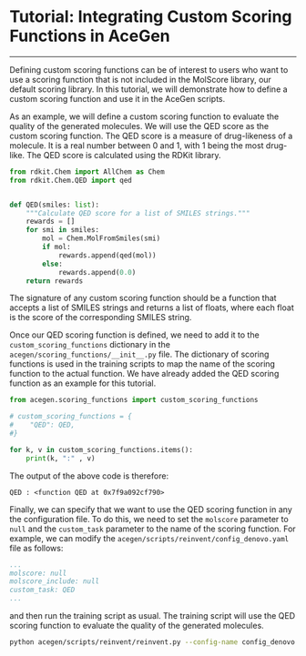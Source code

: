 # Tutorial: Integrating Custom Scoring Functions in AceGen

---

Defining custom scoring functions can be of interest to users who want to use a scoring function that is not included in the MolScore library, our default scoring library. In this tutorial, we will demonstrate how to define a custom scoring function and use it in the AceGen scripts.

As an example, we will define a custom scoring function to evaluate the quality of the generated molecules. We will use the QED score as the custom scoring function. The QED score is a measure of drug-likeness of a molecule. It is a real number between 0 and 1, with 1 being the most drug-like. The QED score is calculated using the RDKit library.


```python 
from rdkit.Chem import AllChem as Chem
from rdkit.Chem.QED import qed


def QED(smiles: list):
    """Calculate QED score for a list of SMILES strings."""
    rewards = []
    for smi in smiles:
        mol = Chem.MolFromSmiles(smi)
        if mol:
            rewards.append(qed(mol))
        else:
            rewards.append(0.0)
    return rewards
```

The signature of any custom scoring function should be a function that accepts a list of SMILES strings and returns a list of floats, where each float is the score of the corresponding SMILES string.

Once our QED scoring function is defined, we need to add it to the `custom_scoring_functions` dictionary in the `acegen/scoring_functions/__init__.py` file. The dictionary of scoring functions is used in the training scripts to map the name of the scoring function to the actual function. We have already added the QED scoring function as an example for this tutorial. 

```python
from acegen.scoring_functions import custom_scoring_functions

# custom_scoring_functions = {
#    "QED": QED,
#}

for k, v in custom_scoring_functions.items():
    print(k, ":" , v)
```

The output of the above code is therefore:

```QED : <function QED at 0x7f9a092cf790>```

Finally, we can specify that we want to use the QED scoring function in any the configuration file. 
To do this, we need to set the `molscore` parameter to `null` and the `custom_task` parameter to the name of the scoring function. For example, we can modify the `acegen/scripts/reinvent/config_denovo.yaml` file as follows:

```yaml
...
molscore: null
molscore_include: null
custom_task: QED
...
```

and then run the training script as usual. The training script will use the QED scoring function to evaluate the quality of the generated molecules.

```bash
python acegen/scripts/reinvent/reinvent.py --config-name config_denovo
```
